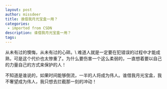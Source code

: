 ```yaml
---
layout: post
author: missdeer
title: 谁借我月光宝盒一用？
categories: 
 - imported from CSDN
description: 谁借我月光宝盒一用？
tags: 
---
```


从未有过的懊悔，从未有过的心碎。\\ 
难道人就是一定要在犯错误的过程中才能成熟，可是这个代价也太惨重了。为什么要伤害一个这么柔弱的，一直想着要以自己的力量自己的方式来保护的人！

不知道是谁说的，如果时间能够倒流，一半的人将成为伟人。谁借我月光宝盒，我不奢望成为伟人，我只想去拦截那一刻的冲动！
